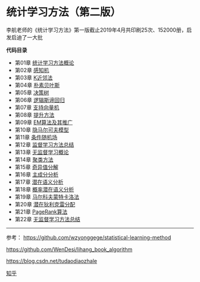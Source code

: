 # 统计学习方法（第二版）

李航老师的《统计学习方法》第一版截止2019年4月共印刷25次、152000册，启发启迪了一大批

**代码目录**

* 第01章 [统计学习方法概论](01.intro_sl.ipynb)
* 第02章 [感知机](02.perceptron.ipynb)
* 第03章 [K近邻法](03.knn.ipynb)
* 第04章 [朴素贝叶斯](04.nb.ipynb)
* 第05章 [决策树](05.tree.ipynb)
* 第06章 [逻辑斯谛回归](06.lr.ipynb)
* 第07章 [支持向量机](07.svm.ipynb)
* 第08章 [提升方法](08.boost.ipynb)
* 第09章 [EM算法及其推广](08.boost.ipynb)
* 第10章 [隐马尔可夫模型](10.hmm.ipynb)
* 第11章 [条件随机场](11.crf.ipynb)
* 第12章 [监督学习方法总结](12.summary_sl.ipynb)
* 第13章 [无监督学习概论](13.intro_ul.ipynb)
* 第14章 [聚类方法](14.cluster.ipynb)
* 第15章 [奇异值分解](15.svd.ipynb)
* 第16章 [主成分分析](16.pca.ipynb)
* 第17章 [潜在语义分析](17.lsa.ipynb)
* 第18章 [概率潜在语义分析](18.plsa.ipynb)
* 第19章 [马尔科夫蒙特卡洛法](19.mcmc.ipynb)
* 第20章 [潜在狄利克雷分配](20.lda.ipynb)
* 第21章 [PageRank算法](21.page_rank.ipynb)
* 第22章 [无监督学习方法总结](22.summary_ul.ipynb)

-----------
参考：
https://github.com/wzyonggege/statistical-learning-method

https://github.com/WenDesi/lihang_book_algorithm

https://blog.csdn.net/tudaodiaozhale

[知乎](https://www.zhihu.com/people/von-lynn-shawn)
